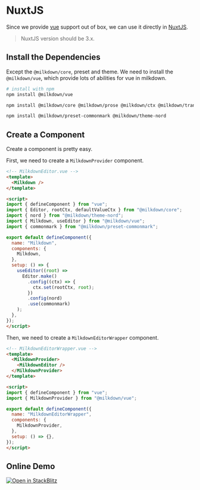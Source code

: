 # NuxtJS

Since we provide [vue](/docs/recipes/vue) support out of box, we can use it directly in [NuxtJS](https://v3.nuxtjs.org/).

> NuxtJS version should be 3.x.

## Install the Dependencies

Except the `@milkdown/core`, preset and theme. We need to install the `@milkdown/vue`, which provide lots of abilities for vue in milkdown.

```bash
# install with npm
npm install @milkdown/vue

npm install @milkdown/core @milkdown/prose @milkdown/ctx @milkdown/transformer

npm install @milkdown/preset-commonmark @milkdown/theme-nord
```

## Create a Component

Create a component is pretty easy.

First, we need to create a `MilkdownProvider` component.

```html
<!-- MilkdownEditor.vue -->
<template>
  <Milkdown />
</template>

<script>
import { defineComponent } from "vue";
import { Editor, rootCtx, defaultValueCtx } from "@milkdown/core";
import { nord } from "@milkdown/theme-nord";
import { Milkdown, useEditor } from "@milkdown/vue";
import { commonmark } from "@milkdown/preset-commonmark";

export default defineComponent({
  name: "Milkdown",
  components: {
    Milkdown,
  },
  setup: () => {
    useEditor((root) =>
      Editor.make()
        .config((ctx) => {
          ctx.set(rootCtx, root);
        })
        .config(nord)
        .use(commonmark)
    );
  },
});
</script>
```

Then, we need to create a `MilkdownEditorWrapper` component.

```html
<!-- MilkdownEditorWrapper.vue -->
<template>
  <MilkdownProvider>
    <MilkdownEditor />
  </MilkdownProvider>
</template>

<script>
import { defineComponent } from "vue";
import { MilkdownProvider } from "@milkdown/vue";

export default defineComponent({
  name: "MilkdownEditorWrapper",
  components: {
    MilkdownProvider,
  },
  setup: () => {},
});
</script>
```

## Online Demo

[![Open in StackBlitz](https://developer.stackblitz.com/img/open_in_stackblitz.svg)](https://stackblitz.com/github/Milkdown/examples/tree/main/nuxt-commonmark)
